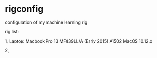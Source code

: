 # rigconfig
configuration of my machine learning rig

rig list:

1, Laptop:
Macbook Pro 13 MF839LL/A (Early 2015) A1502
MacOS 10.12.x

2, 
